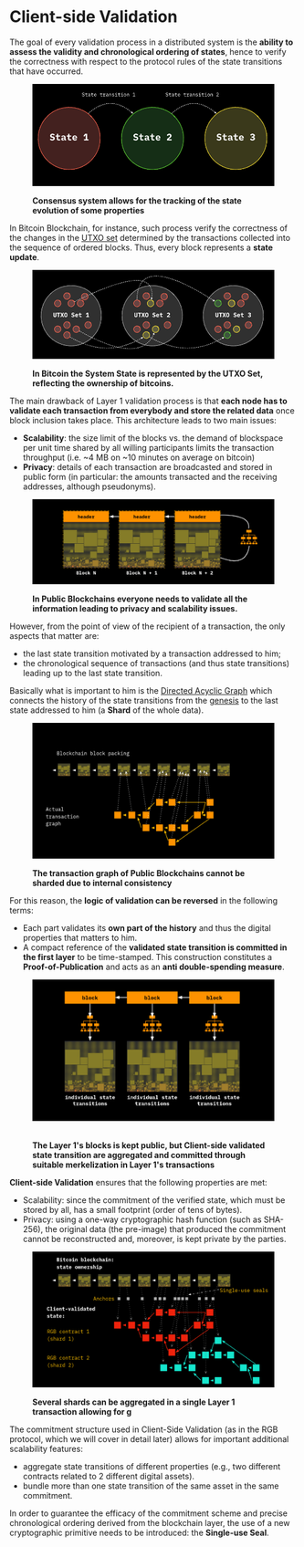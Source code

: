 # Client-side Validation

The goal of every validation process in a distributed system is the **ability to assess the validity and chronological ordering of states**, hence to verify the correctness with respect to the protocol rules of the state transitions that have occurred.

<figure><img src="../../img/state-passages.png" alt=""><figcaption><p><strong>Consensus system allows for the tracking of the state evolution of some properties</strong></p></figcaption></figure>

In Bitcoin Blockchain, for instance, such process verify the correctness of the changes in the [UTXO set](https://en.wikipedia.org/wiki/Unspent\_transaction\_output) determined by the transactions collected into the sequence of ordered blocks. Thus, every block represents a **state update**.

<figure><img src="../../img/utxo-set-1.png" alt=""><figcaption><p><strong>In Bitcoin the System State is represented by the UTXO Set, reflecting the ownership of bitcoins.</strong></p></figcaption></figure>

The main drawback of Layer 1 validation process is that **each node has to validate each transaction from everybody and store the related data** once block inclusion takes place. This architecture leads to two main issues:

* **Scalability**: the size limit of the blocks vs. the demand of blockspace per unit time shared by all willing participants limits the transaction throughput (i.e. \~4 MB on \~10 minutes on average on bitcoin)
* **Privacy**: details of each transaction are broadcasted and stored in public form (in particular: the amounts transacted and the receiving addresses, although pseudonyms).

<figure><img src="../../.gitbook/assets/image.png" alt=""><figcaption><p><strong>In Public Blockchains everyone needs to validate all the information leading to privacy and scalability issues.</strong></p></figcaption></figure>

However, from the point of view of the recipient of a transaction, the only aspects that matter are:

* the last state transition motivated by a transaction addressed to him;
* the chronological sequence of transactions (and thus state transitions) leading up to the last state transition.

Basically what is important to him is the [Directed Acyclic Graph](client-side-validation.md) which connects the history of the state transitions from the [genesis](client-side-validation.md) to the last state addressed to him (a **Shard** of the whole data).

<figure><img src="../../img/transaction-graph-1.png" alt=""><figcaption><p><strong>The transaction graph of Public Blockchains cannot be sharded due to internal consistency</strong></p></figcaption></figure>

For this reason, the **logic of validation can be reversed** in the following terms:

* Each part validates its **own part of the history** and thus the digital properties that matters to him.
* A compact reference of the **validated state transition is committed in the first layer** to be time-stamped. This construction constitutes a **Proof-of-Publication** and acts as an **anti double-spending measure**.

<figure><img src="../../img/csv-blocks-1.png" alt=""><figcaption><p><br><strong>The Layer 1's blocks is kept public, but Client-side validated state transition are aggregated and committed through suitable merkelization in Layer 1's transactions</strong></p></figcaption></figure>

**Client-side Validation** ensures that the following properties are met:

* Scalability: since the commitment of the verified state, which must be stored by all, has a small footprint (order of tens of bytes).
* Privacy: using a one-way cryptographic hash function (such as SHA-256), the original data (the pre-image) that produced the commitment cannot be reconstructed and, moreover, is kept private by the parties.

<figure><img src="../../img/csv-shard-1.png" alt=""><figcaption><p><strong>Several shards can be aggregated in a single Layer 1 transaction allowing for g</strong></p></figcaption></figure>

The commitment structure used in Client-Side Validation (as in the RGB protocol, which we will cover in detail later) allows for important additional scalability features:

* aggregate state transitions of different properties (e.g., two different contracts related to 2 different digital assets).
* bundle more than one state transition of the same asset in the same commitment.

In order to guarantee the efficacy of the commitment scheme and precise chronological ordering derived from the blockchain layer, the use of a new cryptographic primitive needs to be introduced: the **Single-use Seal**.
